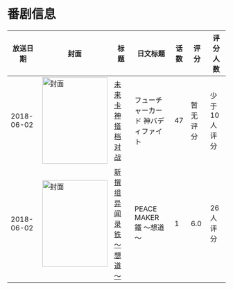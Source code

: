 # 番剧信息

|放送日期|封面|标题|日文标题|话数|评分|评分人数|
|---|---|---|---|---|---|---|
|2018-06-02|<img src="https://lain.bgm.tv/pic/cover/c/78/e2/242978_Zz4aA.jpg" alt="封面" style="width:150px;height:200px;object-fit:cover;">|[未来卡 神搭档对战](https://bangumi.tv/subject/242978)|フューチャーカード 神バディファイト|47|暂无评分|少于10人评分|
|2018-06-02|<img src="https://lain.bgm.tv/pic/cover/c/e9/58/178648_4aas2.jpg" alt="封面" style="width:150px;height:200px;object-fit:cover;">|[新撰组异闻录 铁 ～想道～](https://bangumi.tv/subject/178648)|PEACE MAKER 鐵 ～想道～|1|6.0|26人评分|
